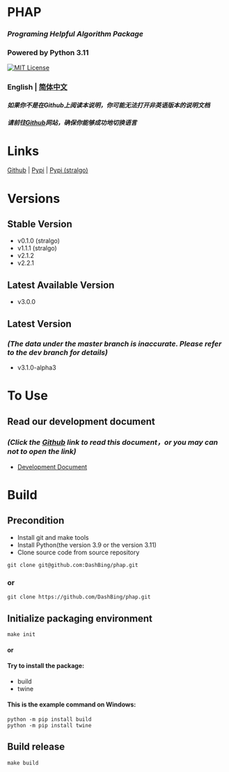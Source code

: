 # PHAP
### *Programing Helpful Algorithm Package*
### Powered by Python 3.11
[![MIT License](https://img.shields.io/badge/license-MIT-blue.svg?style=flat)](http://choosealicense.com/licenses/mit/)

### English  | [简体中文](README_zh-CN.md)
#### *如果你不是在Github上阅读本说明，你可能无法打开非英语版本的说明文档*
#### *请前往[Github](https://github.com/DashBing/phap/ "Github")网站，确保你能够成功地切换语言*

# Links
[Github](https://github.com/DashBing/phap/ "Github") | [Pypi](https://pypi.org/project/phap/ "Pypi") | [Pypi (stralgo)](https://pypi.org/project/stralgo/ "Pypi (stralgo)")

# Versions
## Stable Version
+ v0.1.0 (stralgo)
+ v1.1.1 (stralgo)
+ v2.1.2
+ v2.2.1

## Latest Available Version
+ v3.0.0

## Latest Version
### *(The data under the master branch is inaccurate. Please refer to the dev branch for details)*
+ v3.1.0-alpha3

# To Use
## Read our development document
### *(Click the [Github](https://github.com/DashBing/phap/ "Github") link to read this document，or you may can not to open the link)*
+ [Development Document](doc/README.md)

# Build
## Precondition
+ Install git and make tools
+ Install Python(the version 3.9 or the version 3.11)
+ Clone source code from source repository
```
git clone git@github.com:DashBing/phap.git
```
### or
```
git clone https://github.com/DashBing/phap.git
```

## Initialize packaging environment
```
make init
```
#### or
#### Try to install the package:
+ build
+ twine
#### This is the example command on Windows:
```
python -m pip install build
python -m pip install twine
```

## Build release
```
make build
```
